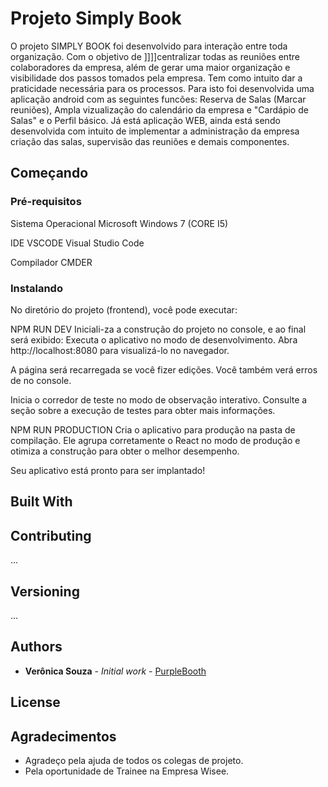 # Projeto Simply Book
   
 O projeto SIMPLY BOOK foi desenvolvido para interação entre toda organização. Com o objetivo de ]]]]centralizar todas as reuniões entre colaboradores da empresa, além de gerar uma maior organização e visibilidade dos passos tomados pela empresa. Tem como intuito dar a praticidade necessária para os processos. Para isto foi desenvolvida uma aplicação android com as seguintes funcões: Reserva de Salas (Marcar reuniões), Ampla vizualização do calendário da empresa e "Cardápio de Salas" e o Perfil básico. Já está aplicação WEB, ainda está sendo desenvolvida com intuito de implementar a administração da empresa criação das salas, supervisão das reuniões e demais componentes.

## Começando

### Pré-requisitos

Sistema Operacional 
     Microsoft Windows 7 (CORE I5)
     
IDE
    VSCODE Visual Studio Code

Compilador 
    CMDER


### Instalando

No diretório do projeto (frontend), você pode executar:

NPM RUN DEV
Iniciali-za a construção do projeto no console, e ao final será exibido:
Executa o aplicativo no modo de desenvolvimento.
Abra http://localhost:8080 para visualizá-lo no navegador.

A página será recarregada se você fizer edições.
Você também verá erros de no console.

Inicia o corredor de teste no modo de observação interativo.
Consulte a seção sobre a execução de testes para obter mais informações.

NPM RUN PRODUCTION
Cria o aplicativo para produção na pasta de compilação.
Ele agrupa corretamente o React no modo de produção e otimiza a construção para obter o melhor desempenho.

Seu aplicativo está pronto para ser implantado!


## Built With

<!-- * [Dropwizard](http://www.dropwizard.io/1.0.2/docs/) - The web framework used
* [Maven](https://maven.apache.org/) - Dependency Management
* [ROME](https://rometools.github.io/rome/) - Used to generate RSS Feeds -->

## Contributing
...

## Versioning
...

## Authors

* **Verônica Souza** - *Initial work* - [PurpleBooth](https://github.com/Veronicasp54)

## License

## Agradecimentos

* Agradeço pela ajuda de todos os colegas de projeto.
* Pela oportunidade de Trainee na Empresa Wisee.

